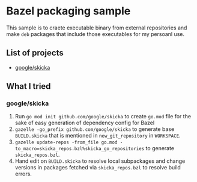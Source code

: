 # Bazel packaging sample

This sample is to craete executable binary from external repositories and make `deb` packages that include those executables for my persoanl use.

## List of projects

* [google/skicka](https://github.com/google/skicka)

## What I tried

### google/skicka

1. Run `go mod init github.com/google/skicka` to create `go.mod` file for the sake of easy generation of dependency config for Bazel
2. `gazelle -go_prefix github.com/google/skicka` to generate base `BUILD.skicka` that is mentioned in `new_git_repository` in `WORKSPACE`.
3. `gazelle update-repos -from_file go.mod -to_macro=skicka_repos.bzl%skicka_go_repositories` to generate `skicka_repos.bzl`.
4. Hand edit on `BUILD.skicka` to resolve local subpackages and change versions in packages fetched via `skicka_repos.bzl` to resolve build errors.